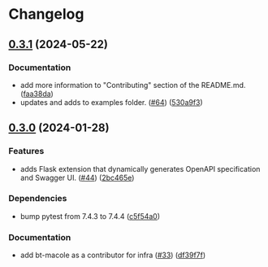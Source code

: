 # Changelog

## [0.3.1](https://github.com/dtiesling/flask-muck/compare/v0.3.0...v0.3.1) (2024-05-22)


### Documentation

* add more information to "Contributing" section of the README.md. ([faa38da](https://github.com/dtiesling/flask-muck/commit/faa38da1445724c85db08f53767712686c481600))
* updates and adds to examples folder. ([#64](https://github.com/dtiesling/flask-muck/issues/64)) ([530a9f3](https://github.com/dtiesling/flask-muck/commit/530a9f37032ecc6951dea2c18f9fb3f09ae72302))

## [0.3.0](https://github.com/dtiesling/flask-muck/compare/v0.2.0...v0.3.0) (2024-01-28)


### Features

* adds Flask extension that dynamically generates OpenAPI specification and Swagger UI. ([#44](https://github.com/dtiesling/flask-muck/issues/44)) ([2bc465e](https://github.com/dtiesling/flask-muck/commit/2bc465ed4b5b71a26cc4fda67429944e3c63093e))


### Dependencies

* bump pytest from 7.4.3 to 7.4.4 ([c5f54a0](https://github.com/dtiesling/flask-muck/commit/c5f54a0353edb2d64f7568081ab44893bdd4cff3))


### Documentation

* add bt-macole as a contributor for infra ([#33](https://github.com/dtiesling/flask-muck/issues/33)) ([df39f7f](https://github.com/dtiesling/flask-muck/commit/df39f7ffdc919804b1a5521d2749166c38597630))
